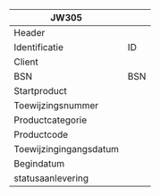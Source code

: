 | JW305                  |     |
| ---------------------- | --- |
| Header                 |     |
| Identificatie          | ID  |
| Client                 |     |
| BSN                    | BSN |
| Startproduct           |     |
| Toewijzingsnummer      |     |
| Productcategorie       |     |
| Productcode            |     |
| Toewijzingingangsdatum |     |
| Begindatum             |     |
| statusaanlevering      |     |
